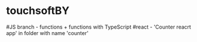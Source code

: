 # touchsoftBY

#JS branch - functions + functions with TypeScript
#react - 'Counter reacrt app' in folder with name 'counter'
